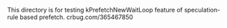 This directory is for testing kPrefetchNewWaitLoop feature of speculation-rule based prefetch. crbug.com/365467850
